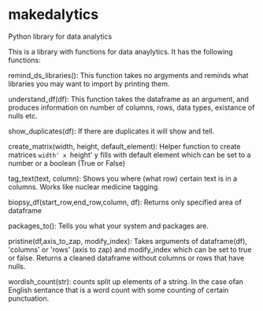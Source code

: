 # makedalytics
Python library for data analytics

This is a library with functions for data anaylytics. It has the following functions: 

remind_ds_libraries():
  This function takes no argyments and reminds what libraries you may want to import by printing them.
    
understand_df(df):
  This function takes the dataframe as an argument, and produces information on number of columns, rows, data types, existance of nulls etc.
    
show_duplicates(df):
    If there are duplicates it will show and tell. 

create_matrix(width, height, default_element):
    Helper function to create matrices `width' x `height' y
    fills with default element which can be set to a number or a boolean (True or False) 
    
tag_text(text, column):
    Shows you where (what row) certain text is in a columns. Works like nuclear medicine tagging. 

biopsy_df(start_row,end_row,column, df):
    Returns only specified area of dataframe


packages_to():
    Tells you what your system and packages are.


pristine(df,axis_to_zap, modify_index):
    Takes arguments of dataframe(df), 'columns' or 'rows' (axis to zap) and modify_index which can be set to true or false.
    Returns a cleaned dataframe without columns or rows that have nulls.

wordish_count(str):
    counts split up elements of a string. In the case ofan English sentance that is a word count with some counting of certain punctuation.
